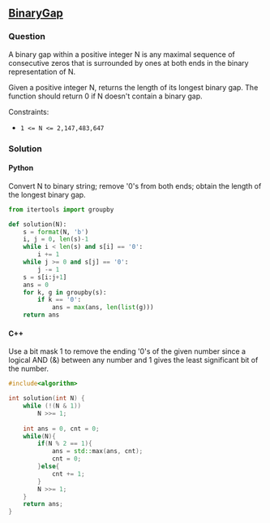 ## **[BinaryGap](https://app.codility.com/programmers/lessons/1-iterations/binary_gap/)**

### Question
A binary gap within a positive integer N is any maximal sequence of consecutive zeros that is surrounded by ones at both ends in the binary representation of N.

Given a positive integer N, returns the length of its longest binary gap. The function should return 0 if N doesn't contain a binary gap.

Constraints:
- `1 <= N <= 2,147,483,647`

### Solution


#### Python
Convert N to binary string; remove '0's from both ends; obtain the length of the longest binary gap.

```python
from itertools import groupby

def solution(N):
    s = format(N, 'b')
    i, j = 0, len(s)-1
    while i < len(s) and s[i] == '0':
        i += 1
    while j >= 0 and s[j] == '0':
        j -= 1
    s = s[i:j+1]
    ans = 0
    for k, g in groupby(s):
        if k == '0':
            ans = max(ans, len(list(g)))
    return ans
```

#### C++
Use a bit mask 1 to remove the ending '0's of the given number since a logical AND (&) between any number and 1 gives the least significant bit of the number.

```cpp
#include<algorithm>

int solution(int N) {
    while (!(N & 1))
        N >>= 1;
    
    int ans = 0, cnt = 0;
    while(N){
        if(N % 2 == 1){
            ans = std::max(ans, cnt);
            cnt = 0;
        }else{
            cnt += 1;
        }
        N >>= 1;
    }
    return ans;
}
```
